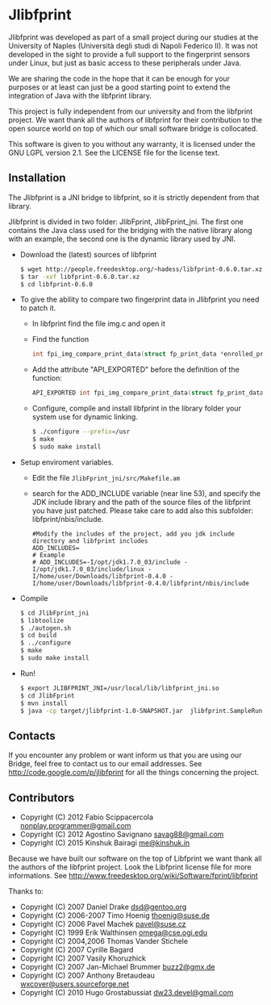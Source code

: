 Jlibfprint
=========

Jlibfprint was developed as part of a small project during our studies
at the University of Naples (Università degli studi di Napoli Federico II).
It was not developed in the sight to provide a full support to 
the fingerprint sensors under Linux, but just as basic access to these 
peripherals under Java.

We are sharing the code in the hope that it can be enough for your 
purposes or at least can just be a good starting point to extend 
the integration of Java with the libfprint library.

This project is fully independent from our university and from 
the libfprint project. We want thank all the authors of libfprint
for their contribution to the open source world on top of which
our small software bridge is collocated.

This software is given to you without any warranty, it is licensed
under the GNU LGPL version 2.1. See the LICENSE file for the license text.

Installation
------------

The Jlibfprint is a JNI bridge to libfprint, so it is strictly dependent
from that library.

Jlibfprint is divided in two folder: JlibFprint, JlibFprint_jni. 
The first one contains the Java class used for the bridging
with the native library along with an example, the second one is the dynamic library used by JNI.

-  Download the (latest) sources of libfprint
   ```bash
   $ wget http://people.freedesktop.org/~hadess/libfprint-0.6.0.tar.xz
   $ tar -xvf libfprint-0.6.0.tar.xz
   $ cd libfprint-0.6.0
   ```
   
-  To give the ability to compare two fingerprint data in Jlibfprint you need to patch it.
   
	- In libfprint find the file img.c and open it
	- Find the function 
	
		```c
		int fpi_img_compare_print_data(struct fp_print_data *enrolled_print, struct fp_print_data *new_print) 
		```
	- Add the attribute "API_EXPORTED" before the definition of the function:
		
		```c
		API_EXPORTED int fpi_img_compare_print_data(struct fp_print_data *enrolled_print, struct fp_print_data *new_print) 
		```
	- Configure, compile and install libfprint in the library folder your system use for dynamic linking.
		
		```bash
		$ ./configure --prefix=/usr
		$ make
		$ sudo make install
		```

- Setup enviroment variables.
	- Edit the file ```JlibFprint_jni/src/Makefile.am```
	- search for the ADD_INCLUDE variable (near line 53), and specify the JDK include library and the path of the source files of the libfprint you have just patched. Please take care to add also this subfolder: libfprint/nbis/include.
	
		```
		#Modify the includes of the project, add you jdk include directory and libfprint includes
		ADD_INCLUDES=
		# Example
		# ADD_INCLUDES=-I/opt/jdk1.7.0_03/include -I/opt/jdk1.7.0_03/include/linux -I/home/user/Downloads/libfprint-0.4.0 -I/home/user/Downloads/libfprint-0.4.0/libfprint/nbis/include

		```

- Compile
	```bash
	$ cd JlibFprint_jni
	$ libtoolize
	$ ./autogen.sh
	$ cd build
	$ ../configure
	$ make
	$ sudo make install
	```

- Run!
	```bash
	$ export JLIBFPRINT_JNI=/usr/local/lib/libfprint_jni.so
	$ cd JlibFprint
	$ mvn install
	$ java -cp target/jlibfprint-1.0-SNAPSHOT.jar  jlibfprint.SampleRun
	```
	

Contacts
----------
If you encounter any problem or want inform us that you are using our Bridge,
feel free to contact us to our email addresses. 
See http://code.google.com/p/jlibfprint for all the things concerning the project.


Contributors
----------

- Copyright (C) 2012 Fabio Scippacercola <nonplay.programmer@gmail.com> 
- Copyright (C) 2012 Agostino Savignano <savag88@gmail.com>
- Copyright (C) 2015 Kinshuk Bairagi <me@kinshuk.in>

Because we have built our software on the top of Libfprint we want thank all the authors
of the libfprint project. Look the Libfprint license file for more informations.
See http://www.freedesktop.org/wiki/Software/fprint/libfprint

Thanks to:

- Copyright (C) 2007 Daniel Drake <dsd@gentoo.org>
- Copyright (C) 2006-2007 Timo Hoenig <thoenig@suse.de>
- Copyright (C) 2006 Pavel Machek <pavel@suse.cz>
- Copyright (C) 1999 Erik Walthinsen <omega@cse.ogi.edu>
- Copyright (C) 2004,2006 Thomas Vander Stichele <thomas at apestaart dot org>
- Copyright (C) 2007 Cyrille Bagard
- Copyright (C) 2007 Vasily Khoruzhick
- Copyright (C) 2007 Jan-Michael Brummer <buzz2@gmx.de>
- Copyright (C) 2007 Anthony Bretaudeau <wxcover@users.sourceforge.net>
- Copyright (C) 2010 Hugo Grostabussiat <dw23.devel@gmail.com>

